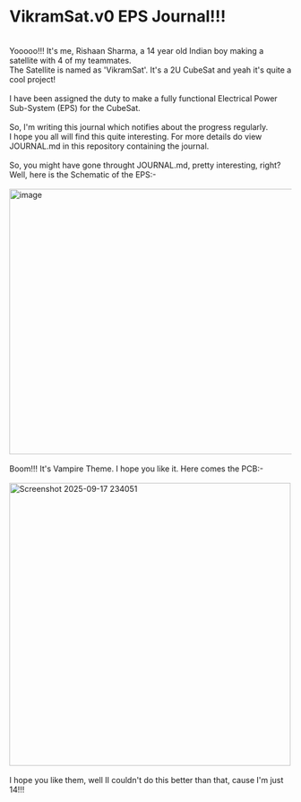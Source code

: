 # VikramSat.v0 EPS Journal!!!
<br>
Yooooo!!! It's me, Rishaan Sharma, a 14 year old Indian boy making a satellite with 4 of my teammates.
<br>
The Satellite is named as 'VikramSat'. It's a 2U CubeSat and yeah it's quite a cool project!
<br>
<br>
I have been assigned the duty to make a fully functional Electrical Power Sub-System (EPS) for the CubeSat.
<br>
<br>
So, I'm writing this journal which notifies about the progress regularly.
<br>
I hope you all will find this quite interesting. For more details do view JOURNAL.md in this repository containing the journal.
<br>
<br>
So, you might have gone throught JOURNAL.md, pretty interesting, right? Well, here is the Schematic of the EPS:-
<br>
<br>
<img width="873" height="474" alt="image" src="https://github.com/user-attachments/assets/01948bcb-68a0-464d-b3a2-da27443aa9f1" />
<br>
<br>
Boom!!! It's Vampire Theme. I hope you like it. Here comes the PCB:-
<br>
<br>
<img width="502" height="505" alt="Screenshot 2025-09-17 234051" src="https://github.com/user-attachments/assets/093f5806-27c7-4bf8-86e3-7008a5562ae2" />
<br>
<br>
I hope you like them, well II couldn't do this better than that, cause I'm just 14!!!
